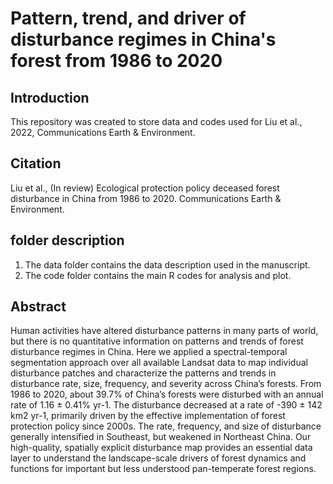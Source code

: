 # Pattern, trend, and driver of disturbance regimes in China's forest from 1986 to 2020
## Introduction 
This repository was created to store data and codes used for Liu et al., 2022, Communications Earth & Environment.
## Citation
Liu et al., (In review) Ecological protection policy deceased forest disturbance in China from 1986 to 2020. Communications Earth & Environment.
## folder description
1. The data folder contains the data description used in the manuscript.
2. The code folder contains the main R codes for analysis and plot.
## Abstract
Human activities have altered disturbance patterns in many parts of world, but there is no quantitative information on patterns and trends of forest disturbance regimes in China. Here we applied a spectral-temporal segmentation approach over all available Landsat data to map individual disturbance patches and characterize the patterns and trends in disturbance rate, size, frequency, and severity across China’s forests. From 1986 to 2020, about 39.7% of China’s forests were disturbed with an annual rate of 1.16 ± 0.41% yr-1. The disturbance decreased at a rate of -390 ± 142 km2 yr-1, primarily driven by the effective implementation of forest protection policy since 2000s. The rate, frequency, and size of disturbance generally intensified in Southeast, but weakened in Northeast China. Our high-quality, spatially explicit disturbance map provides an essential data layer to understand the landscape-scale drivers of forest dynamics and functions for important but less understood pan-temperate forest regions. 

